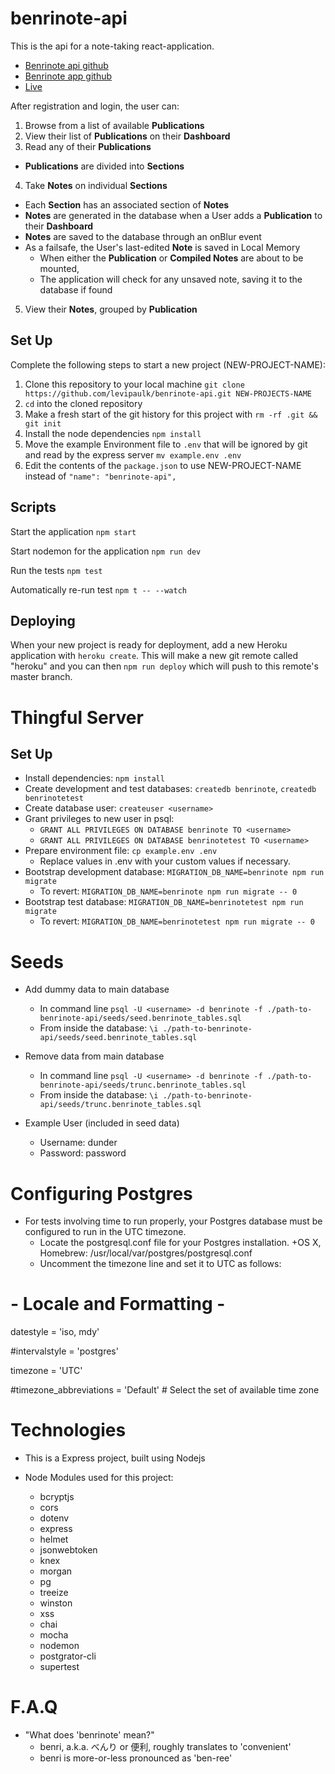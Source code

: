 # benrinote-api 

This is the api for a note-taking react-application.
  + [Benrinote api github](https://github.com/levipaulk/benrinote-api)
  + [Benrinote app github](https://github.com/levipaulk/benrinote-app)
  + [Live](https://levi-benrinote-app.now.sh/)

After registration and login, the user can:
1. Browse from a list of available **Publications**
2. View their list of **Publications** on their **Dashboard**
3. Read any of their **Publications** 
  + **Publications** are divided into **Sections**
4. Take **Notes** on individual **Sections**
  + Each **Section** has an associated section of **Notes**
  + **Notes** are generated in the database when a User adds a **Publication** to their **Dashboard**
  + **Notes** are saved to the database through an onBlur event
  + As a failsafe, the User's last-edited **Note** is saved in Local Memory
    + When either the **Publication** or **Compiled Notes** are about to be mounted,
    + The application will check for any unsaved note, saving it to the database if found
5. View their **Notes**, grouped by **Publication**

## Set Up

Complete the following steps to start a new project (NEW-PROJECT-NAME):

1. Clone this repository to your local machine `git clone https://github.com/levipaulk/benrinote-api.git NEW-PROJECTS-NAME`
2. `cd` into the cloned repository
3. Make a fresh start of the git history for this project with `rm -rf .git && git init`
4. Install the node dependencies `npm install`
5. Move the example Environment file to `.env` that will be ignored by git and read by the express server `mv example.env .env`
6. Edit the contents of the `package.json` to use NEW-PROJECT-NAME instead of `"name": "benrinote-api",`

## Scripts

Start the application `npm start`

Start nodemon for the application `npm run dev`

Run the tests `npm test`

Automatically re-run test `npm t -- --watch`

## Deploying

When your new project is ready for deployment, add a new Heroku application with `heroku create`. This will make a new git remote called "heroku" and you can then `npm run deploy` which will push to this remote's master branch.

# Thingful Server

## Set Up
+ Install dependencies: `npm install`
+ Create development and test databases: `createdb benrinote`, `createdb benrinotetest`
+ Create database user: `createuser <username>`
+ Grant privileges to new user in psql:
  + `GRANT ALL PRIVILEGES ON DATABASE benrinote TO <username>`
  + `GRANT ALL PRIVILEGES ON DATABASE benrinotetest TO <username>`
+ Prepare environment file: `cp example.env .env`
  + Replace values in .env with your custom values if necessary.
+ Bootstrap development database: `MIGRATION_DB_NAME=benrinote npm run migrate`
  + To revert: `MIGRATION_DB_NAME=benrinote npm run migrate -- 0`
+ Bootstrap test database: `MIGRATION_DB_NAME=benrinotetest npm run migrate`
  + To revert: `MIGRATION_DB_NAME=benrinotetest npm run migrate -- 0`

# Seeds
+ Add dummy data to main database
  + In command line `psql -U <username> -d benrinote -f ./path-to-benrinote-api/seeds/seed.benrinote_tables.sql`
  + From inside the database: `\i ./path-to-benrinote-api/seeds/seed.benrinote_tables.sql`

+ Remove data from main database
  + In command line `psql -U <username> -d benrinote -f ./path-to-benrinote-api/seeds/trunc.benrinote_tables.sql`
  + From inside the database: `\i ./path-to-benrinote-api/seeds/trunc.benrinote_tables.sql`

+ Example User (included in seed data)
  + Username: dunder
  + Password: password

# Configuring Postgres
+ For tests involving time to run properly, your Postgres database must be configured to run in the UTC timezone.
  + Locate the postgresql.conf file for your Postgres installation.
    +OS X, Homebrew: /usr/local/var/postgres/postgresql.conf
  + Uncomment the timezone line and set it to UTC as follows:

# - Locale and Formatting -

datestyle = 'iso, mdy'

#intervalstyle = 'postgres'

timezone = 'UTC'

#timezone_abbreviations = 'Default'     # Select the set of available time zone

# Technologies

+ This is a Express project, built using Nodejs

+ Node Modules used for this project:
  + bcryptjs
  + cors
  + dotenv
  + express
  + helmet
  + jsonwebtoken
  + knex
  + morgan
  + pg
  + treeize
  + winston
  + xss
  + chai
  + mocha
  + nodemon
  + postgrator-cli
  + supertest

# F.A.Q
+ "What does 'benrinote' mean?"
  + benri, a.k.a. べんり or 便利, roughly translates to 'convenient'
  + benri is more-or-less pronounced as 'ben-ree'